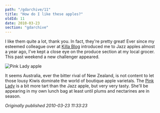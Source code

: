 ```yaml
---
path: "/gdarchive/11"
title: "How do I like these apples?"
oldId: 11
date: 2010-03-23
section: "gdarchive"
---
```

I like them quite a lot, thank you. In fact, they're pretty great! Ever since my esteemed colleague over at [Killa Blog](http://kil22.blogspot.com/2009/04/and-all-that-jazz-apples.html) introduced me to Jazz apples almost a year ago, I've kept a close eye on the produce section at my local grocer. This past weekend a new challenger appeared. 

![Pink Lady apple](/static/img/pinklady.jpg)

It seems Australia, ever the bitter rival of New Zealand, is not content to let those lousy Kiwis dominate the world of boutique apple varietals. The [Pink Lady](http://en.wikipedia.org/wiki/Pink_lady_apple) is a bit more tart than the Jazz apple, but very very tasty. She'll be appearing in my own lunch bag at least until plums and nectarines are in season.

*Originally published 2010-03-23 11:33:23*